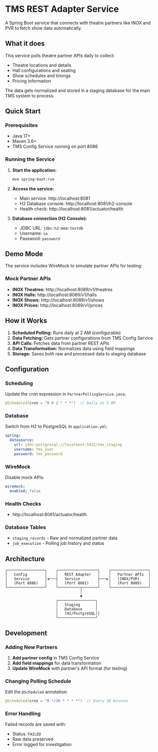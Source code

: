 # TMS REST Adapter Service

A Spring Boot service that connects with theatre partners like INOX and PVR to fetch show data automatically.

## What it does

This service polls theatre partner APIs daily to collect:
- Theatre locations and details
- Hall configurations and seating
- Show schedules and timings
- Pricing information

The data gets normalized and stored in a staging database for the main TMS system to process.

## Quick Start

### Prerequisites
- Java 17+
- Maven 3.6+
- TMS Config Service running on port 8086

### Running the Service

1. **Start the application:**
   ```bash
   mvn spring-boot:run
   ```

2. **Access the service:**
   - Main service: http://localhost:8081
   - H2 Database console: http://localhost:8081/h2-console
   - Health check: http://localhost:8081/actuator/health

3. **Database connection (H2 Console):**
   - JDBC URL: `jdbc:h2:mem:testdb`
   - Username: `sa`
   - Password: `password`

## Demo Mode

The service includes WireMock to simulate partner APIs for testing:

### Mock Partner APIs
- **INOX Theatres:** http://localhost:8089/v1/theatres
- **INOX Halls:** http://localhost:8089/v1/halls
- **INOX Shows:** http://localhost:8089/v1/shows
- **INOX Prices:** http://localhost:8089/v1/prices

## How it Works

1. **Scheduled Polling:** Runs daily at 2 AM (configurable)
2. **Data Fetching:** Gets partner configurations from TMS Config Service
3. **API Calls:** Fetches data from partner REST APIs
4. **Data Transformation:** Normalizes data using field mappings
5. **Storage:** Saves both raw and processed data to staging database

## Configuration

### Scheduling
Update the cron expression in `PartnerPollingService.java`:
```java
@Scheduled(cron = "0 0 2 * * *")  // Daily at 2 AM
```

### Database
Switch from H2 to PostgreSQL in `application.yml`:
```yaml
spring:
  datasource:
    url: jdbc:postgresql://localhost:5432/tms_staging
    username: tms_user
    password: tms_password
```

### WireMock
Disable mock APIs:
```yaml
wiremock:
  enabled: false
```

### Health Checks
- http://localhost:8081/actuator/health

### Database Tables
- `staging_records` - Raw and normalized partner data
- `job_execution` - Polling job history and status

## Architecture

```
┌─────────────────┐    ┌──────────────────┐    ┌─────────────────┐
│   Config        │    │   REST Adapter   │    │   Partner APIs  │
│   Service       │◄───┤   Service        ├───►│   (INOX/PVR)    │
│   (Port 8086)   │    │   (Port 8081)    │    │   (Port 8089)   │
└─────────────────┘    └──────────┬───────┘    └─────────────────┘
                                  │
                                  ▼
                       ┌─────────────────┐
                       │   Staging       │
                       │   Database      │
                       │   (H2/PostgreSQL)│
                       └─────────────────┘
```

## Development

### Adding New Partners

1. **Add partner config** in TMS Config Service
2. **Add field mappings** for data transformation
3. **Update WireMock** with partner's API format (for testing)

### Changing Polling Schedule

Edit the `@Scheduled` annotation:
```java
@Scheduled(cron = "0 */30 * * * *")  // Every 30 minutes
```

### Error Handling

Failed records are saved with:
- Status: `FAILED`
- Raw data preserved
- Error logged for investigation